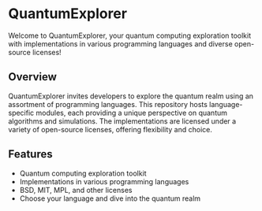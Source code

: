 # QuantumExplorer

Welcome to QuantumExplorer, your quantum computing exploration toolkit with implementations in various programming languages and diverse open-source licenses!

## Overview

QuantumExplorer invites developers to explore the quantum realm using an assortment of programming languages. This repository hosts language-specific modules, each providing a unique perspective on quantum algorithms and simulations. The implementations are licensed under a variety of open-source licenses, offering flexibility and choice.

## Features

- Quantum computing exploration toolkit
- Implementations in various programming languages
- BSD, MIT, MPL, and other licenses
- Choose your language and dive into the quantum realm
